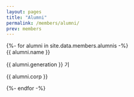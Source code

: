 ```yaml
---
layout: pages
title: "Alumni"
permalink: /members/alumni/
prev: members
---
```



<div class="home__section-contents">
  {%- for alumni in site.data.members.alumnis -%}
  <div class="students-container">
    <div class="students-image">
      <img src="/assets/members/alumni/{{ alumni.name }}.png" alt="" onerror="this.onerror=null; this.src='/assets/members/avatar1.png'"/>
    </div>
    <div class="students-card">
      <div class="students-name">
        {{ alumni.name }}
      </div>
      <div class="students-brief">
        <p>{{ alumni.generation }} 기</p>
        <p>{{ alumni.corp }}</p>
      </div>
    </div>
  </div>
  {%- endfor -%}
</div>